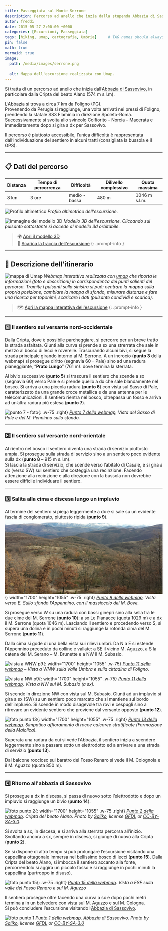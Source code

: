 ```yaml
---
title: Passeggiata sul Monte Serrone
description: Percorso ad anello che inzia dalla stupenda Abbazia di Sassovivo
autor: freddi
date: 2015-05-27 2:00:00 +0000
categories: [Escursioni, Passeggiata]
tags: [hiking, umap, cartografia, Umbria]     # TAG names should always be lowercase
pin: false
math: true
mermaid: true
image:
  path: /media/images/serrone.png
  
  alt: Mappa dell'escursione realizzata con Umap.
---
```


Si tratta di un percorso ad anello che inizia dall’[Abbazia di Sassovivo](https://it.wikipedia.org/wiki/Abbazia_di_Sassovivo), in particolare dalla Cripta del beato Alano (574 m s.l.m).

L’Abbazia si trova a circa 7 km da Foligno (PG).  
Provenendo da Perugia si raggiunge, una volta arrivati nei pressi di Foligno, prendendo la statale SS3 Flaminia in direzione Spoleto-Roma. Successivamente si svolta allo svincolo Colfiorito – Norcia – Macerata e immediatamente dopo si gira a dx per Sassovivo.

Il percorso è piuttosto accessibile, l’unica difficoltà è rappresentata dall’individuazione del sentiero in alcuni tratti (consigliata la bussola e il GPS).

---

## 📋 Dati del percorso

| Distanza | Tempo di percorrenza | Difficoltà | Dilivello complessivo | Quota massima |
| --- | --- | --- |--- |--- |
| 8 km | 3 ore | medio - bassa | 480 m| 1046 m s.l.m. |

![Profilo altimetrico](https://freddikru.wordpress.com/wp-content/uploads/2015/05/screenshot_2014-12-28-15-48-11.png)
_Profilo altimetrico dell'escursione._

![immagine del modello 3D](https://freddikru.wordpress.com/wp-content/uploads/2015/05/3d_rit.png)
_Modello 3D dell'escursione. Cliccando sul pulsante sottostante si accede al modello 3d orbitabile._

> 🌍 [Apri il modello 3D](http://freddi-kru.github.io/maps/3d_serrone/3d.html)  
> 🐾 [Scarica la traccia dell'escursione](https://dl.dropboxusercontent.com/u/5599245/prove/serrone/passeggiata_sul_m_serrone.gpx)
{: .prompt-info }

---

## 🚶 Descrizione dell'itinerario

![mappa di Umap](https://freddikru.files.wordpress.com/2015/05/mappa_serrone.jpg)
_Webmap  interattiva realizzata con [umap](https://umap.openstreetmap.fr/it/) che riporta le informazioni (foto e descrizioni) in corrispondenza dei punti salienti del percorso. Tramite i pulsanti sulla sinistra si può: centrare la mappa sulla propria posizione, cambiare la mappa di sfondo, misurare distanze e fare una ricerca per toponimi, scaricare i dati (pulsante condividi e scarica)._
> 🗺️ [Apri la mappa interattiva dell'escursione](https://umap.openstreetmap.fr/it/map/passeggiata-sul-m-serrone_40213#14/42.9635/12.7796)
{: .prompt-info }

---
### 1️⃣ Il sentiero sul versante nord-occidentale

Dalla Cripta, dove è possibile parcheggiare, si percorre per un breve tratto la strada asfaltata. Giunti alla curva si prende a sx una strerrata che sale in mezzo al bosco di lecci e roverelle. Trascurando alcuni bivi, si segue la strada principale girando intorno al M. Serrone. A un incrocio (**punto 3** della webmap) si prosegue diritto (segnavia 60 – Pale) sino ad una radura pianeggiante, “**Prato Lungo**” (761 m). dove termina la sterrata.

Al bivio successivo (**punto 5**) si trascura il sentiero che scende a sx (segnavia 60) verso Pale e si prende quello a dx che sale blandamente nel bosco. Si arriva a una piccola radura (**punto 6**) con vista sul Sasso di Pale, caratterizzato da una grande croce metallica e da una antenna per le telecomunicazioni. Il sentiero rientra nel bosco, oltrepassa un fosso e arriva ad un’altra radura più estesa (**punto 7**).

![punto 7 - foto](https://lh3.googleusercontent.com/_1hfTV12h0Mmj0uke1Q4QfXEAfGheYjyVyYYF35ucXLVMeJr7aVndTSlfMjNGzGKyMRfla65B5Mck8_1PAVJoLwr-xYnL3ojJwdhamig50NXotnUSTtUQoHaByLc7VenRI6_3JdSYbllnGyu67VyWUN4DwWlIWF-1ndAu9zVPWC83EZvlAGe9TRl-8ZvrWlqKC2OQQvoTyb2q-63MRYMdnHWO-QyQgmmbbgGax03UB4-wAK-Zlar6t1K2la_cO-gHR_z1qOb1kHjq4fRaiRb-iNvJQEykzYSFhPJ2naQt0vUs6WCSF79TSq3BOQfRm-2lzESKfTtMjVMl0rGI7PgZ1UIPWVMIny-lePZCOKFQaIX0dNkhN2epjXXKsZO2K4PfKXUyHjAkEyVUWfSqcFoIo0HOxxwmjJBR23QW9x1x1eEZTZjV5Vh-1YT5V6kMrGNNWtlbkcmnxJjcxVijBOQKBApXHkgOhQ1osk02SG06WduCjifP1vvfTK8eZAAJec3afKYjOry0G2gm4es1iEzUuVao-Ei128mpdJxKFLAG0E8TPo3B5Et7tVW34lQuqZNGYLcuyNRtNhZqYI3YUYlB6Rbhpezby347ZnLi-T8OfjVtol_oNa-YAOeudg4q3kOBuEvJqBqt8m2bJJUh1dPwAneIFQm8RA4sw-CLwOOU9i7UIbgSVJh1pagr-CtxZf9AmU-yUTadedmHPs5dPRVU4RsImaFj_3D5ggqQpYz1KczY9o7wUNF_Nczs2Vh7ZDS7MS1uftaT6oF1vbpuG5JbqjWATsQfMFJMfsZ_ntwuPI-5G5eB2BgGLHu3ooOU1jQqK9JoDXyY-MapWq5RMkONh97OswPAV_fiu5_KOFvF-sjO_FraeypEWqWs2hklJwHtXhr7BKmzuiFnR757PUI4GHGjUmsUxSIDeEYxJd4jkvz=w1119-h629-no?authuser=0){: .w-75 .right}
_[Punto 7 della webmap](https://umap.openstreetmap.fr/it/map/passeggiata-sul-m-serrone_40213#16/42.9741/12.7786). Vista del Sasso di Pale e del M. Penninno sullo sfondo._

---
### 2️⃣ Il sentiero sul versante nord-orientale

Al rientro nel bosco il sentiero diventa una strada di servizio piuttosto ampia. Si prosegue sulla strada di servizio sino a un sentiero poco evidente sulla dx (**punto 8** – 915 m s.l.m).  
Si lascia la strada di servizio, che scende verso l’abitato di Casale, e si gira a dx (verso SW) sul sentiero che costeggia una recinzione. Facendo attenzione alla recinzione e alla direzione con la bussola non dovrebbe essere difficile individuare il sentiero.

---
### 3️⃣ Salita alla cima e discesa lungo un impluvio

Al termine del sentiero si piega leggermente a dx e si sale su un evidente fascia di conglomerato, piuttosto ripida (**punto 9**).
![vista dal punto 9](/media/images/serrone2.jpg){: width="1700" height="1055" .w-75 .right}
_[Punto 9 della webmap](https://umap.openstreetmap.fr/it/map/passeggiata-sul-m-serrone_40213#16/42.9670/12.7865). Vista verso E. Sullo sfondo l’Appennino, con il massicccio del M. Bove._

Si prosegue verso W su una radura con bassi ginepri sino alla sella tra le due cime del M. Serrone (**punto 10**): a sx Le Pianacce (quota 1029 m) e a dx il M. Serrone (quota 1046 m). Lasciando il sentiero e procedendo verso S, si supera una dolina e in pochi minuti si raggiunge la rotonda cima del M. Serrone (**punto 11**).

Dalla cima si gode di una bella vista sui rilievi umbri. Da N a E si estende l’Appennino preceduto da colline e vallate: a SE il vicino M. Aguzzo, a S la catena del M. Serano – M. Brunette e a NW il M. Subasio.

![vista a WNW p9](http://freddi-kru.github.io/maps/3d_serrone/IMG_20141227_102718_bis.jpg){: width="1700" height="1055" .w-75}
_[Punto 11 della webmap](https://umap.openstreetmap.fr/it/map/passeggiata-sul-m-serrone_40213#16/42.9626/12.7816) – Vista a WNW sulla Valle Umbra e sulla cittadina di Foligno._

![vista a NW p9](http://freddi-kru.github.io/maps/3d_serrone/IMG_20141227_101625_bis.jpg){: width="1700" height="1055" .w-75}
_[Punto 11 della webmap](https://umap.openstreetmap.fr/it/map/passeggiata-sul-m-serrone_40213#16/42.9626/12.7816). Vista a NW sul M. Subasio (a sx)._

Si scende in direzione NW con vista sul M. Subasio. Giunti ad un impluvio si gira a sx (SW) su un sentiero poco marcato che si mantiene sul bordo dell’impluvio. Si scende in modo disagevole tra rovi e cespugli sino a ritrovare un evidente sentiero che proviene dal versante opposto (**punto 12**).

![foto punto 13](http://freddi-kru.github.io/maps/3d_serrone/IMG_20141227_111847bis.jpg){: width="1700" height="1055" .w-75 .right}
_[Punto 13 della webmap](https://umap.openstreetmap.fr/it/map/passeggiata-sul-m-serrone_40213#16/42.9582/12.7765). Simpatico affioramento di rocce calcaree stratificate (Formazione della Maiolica)._

Superata una radura da cui si vede l’Abbazia, il sentiero inizia a scendere leggermente sino a passare sotto un elettrodotto ed a arrivare a una strada di servizio (**punto 13**).

Dal balcone roccioso sul baratro del Fosso Renaro si vede il M. Colognola e il M. Aguzzo (quota 850 m).

---

### 4️⃣ Ritorno all'abbazia di Sassovivo
Si prosegue a dx in discesa, si passa di nuovo sotto l’elettrodotto e dopo un impluvio si raggiunge un bivio (**punto 14**).

![foto punto 2](http://upload.wikimedia.org/wikipedia/commons/thumb/4/45/Sassovivo%2C_cripta_del_beato_alano_01.JPG/800px-Sassovivo%2C_cripta_del_beato_alano_01.JPG){: width="1700" height="1055" .w-75 .right}
_[Punto 2 della webmap](https://umap.openstreetmap.fr/it/map/passeggiata-sul-m-serrone_40213#16/42.9589/12.7632). Cripta del beato Alano. Photo by [Sailko](http://commons.wikimedia.org/wiki/User:Sailko), license [GFDL](http://www.gnu.org/copyleft/fdl.html) or [CC-BY-SA-3.0](http://creativecommons.org/licenses/by-sa/3.0/)._

Si svolta a sx, in discesa, e si arriva alla sterrata percorsa all’inizio. Svoltando ancora a sx, sempre in discesa, si giunge di nuovo alla Cripta (**punto 2**).

Se si dispone di altro tempo si può prolungare l’escursione visitando una cappellina ottagonale immersa nel bellissimo bosco di lecci (**punto 15**). Dalla Cripta del beato Alano, si imbocca il sentiero accanto alla fonte, percorrendolo si aggira un piccolo fosso e si raggiunge in pochi minuti la cappellina (purtroppo in disuso).

![foto punto 15](https://lh3.googleusercontent.com/mnNG7ljm-TaKY2OztHmKKAlszSo4OMbR4n7qtA_fSa0=w1185-h667-no){: .w-75 .right}
_[Punto 15 della webmap](https://umap.openstreetmap.fr/it/map/passeggiata-sul-m-serrone_40213#16/42.9554/12.7651). Vista a ESE sulla valle del Fosso Renaro e sul M. Aguzzo_

Il sentiero prosegue oltre facendo una curva a sx e dopo pochi metri termina a in un belvedere con vista sul M. Aguzzo e sul M. Cologna.  
Si può concludere l’escursione visitando l’[Abbazia di Sassovivo](http://it.wikipedia.org/wiki/Abbazia_di_Sassovivo).

![foto punto 1](https://upload.wikimedia.org/wikipedia/commons/6/68/Abbazia_di_sassovivo_01.JPG?uselang=it)
_[Punto 1 della webmap](https://umap.openstreetmap.fr/it/map/passeggiata-sul-m-serrone_40213#16/42.9565/12.7623). Abbazia di Sassovivo. Photo by [Sailko](http://commons.wikimedia.org/wiki/User:Sailko), license [GFDL](http://www.gnu.org/copyleft/fdl.html) or [CC-BY-SA-3.0](http://creativecommons.org/licenses/by-sa/3.0/)_
